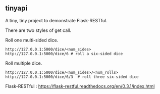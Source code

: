## tinyapi

A tiny, tiny project to demonstrate Flask-RESTful.

There are two styles of get call. 


Roll one multi-sided dice.
```
http://127.0.0.1:5000/dice/<num_sides>
http://127.0.0.1:5000/dice/6 # roll a six-sided dice
```

Roll multiple dice.
```
http://127.0.0.1:5000/dice/<num_sides>/<num_rolls>
http://127.0.0.1:5000/dice/6/3  # roll three six-sided dice
```


Flask-RESTful : https://flask-restful.readthedocs.org/en/0.3.1/index.html
